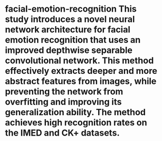 # facial-emotion-recognition This study introduces a novel neural network architecture for facial emotion recognition that uses an improved depthwise separable convolutional network. This method effectively extracts deeper and more abstract features from images, while preventing the network from overfitting and improving its generalization ability. The method achieves high recognition rates on the IMED and CK+ datasets.

